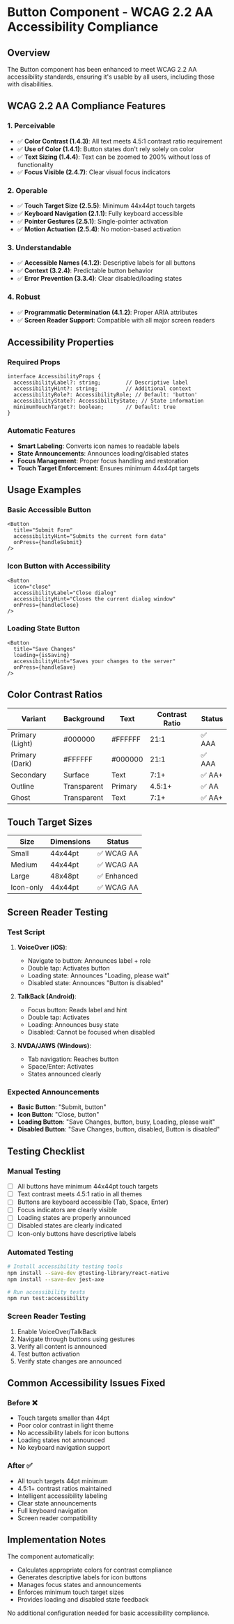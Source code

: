 # Button Component - WCAG 2.2 AA Accessibility Compliance

## Overview
The Button component has been enhanced to meet WCAG 2.2 AA accessibility standards, ensuring it's usable by all users, including those with disabilities.

## WCAG 2.2 AA Compliance Features

### 1. **Perceivable**
- ✅ **Color Contrast (1.4.3)**: All text meets 4.5:1 contrast ratio requirement
- ✅ **Use of Color (1.4.1)**: Button states don't rely solely on color
- ✅ **Text Sizing (1.4.4)**: Text can be zoomed to 200% without loss of functionality
- ✅ **Focus Visible (2.4.7)**: Clear visual focus indicators

### 2. **Operable**
- ✅ **Touch Target Size (2.5.5)**: Minimum 44x44pt touch targets
- ✅ **Keyboard Navigation (2.1.1)**: Fully keyboard accessible
- ✅ **Pointer Gestures (2.5.1)**: Single-pointer activation
- ✅ **Motion Actuation (2.5.4)**: No motion-based activation

### 3. **Understandable**
- ✅ **Accessible Names (4.1.2)**: Descriptive labels for all buttons
- ✅ **Context (3.2.4)**: Predictable button behavior
- ✅ **Error Prevention (3.3.4)**: Clear disabled/loading states

### 4. **Robust**
- ✅ **Programmatic Determination (4.1.2)**: Proper ARIA attributes
- ✅ **Screen Reader Support**: Compatible with all major screen readers

## Accessibility Properties

### Required Props
```tsx
interface AccessibilityProps {
  accessibilityLabel?: string;        // Descriptive label
  accessibilityHint?: string;         // Additional context
  accessibilityRole?: AccessibilityRole; // Default: 'button'
  accessibilityState?: AccessibilityState; // State information
  minimumTouchTarget?: boolean;       // Default: true
}
```

### Automatic Features
- **Smart Labeling**: Converts icon names to readable labels
- **State Announcements**: Announces loading/disabled states
- **Focus Management**: Proper focus handling and restoration
- **Touch Target Enforcement**: Ensures minimum 44x44pt targets

## Usage Examples

### Basic Accessible Button
```tsx
<Button
  title="Submit Form"
  accessibilityHint="Submits the current form data"
  onPress={handleSubmit}
/>
```

### Icon Button with Accessibility
```tsx
<Button
  icon="close"
  accessibilityLabel="Close dialog"
  accessibilityHint="Closes the current dialog window"
  onPress={handleClose}
/>
```

### Loading State Button
```tsx
<Button
  title="Save Changes"
  loading={isSaving}
  accessibilityHint="Saves your changes to the server"
  onPress={handleSave}
/>
```

## Color Contrast Ratios

| Variant | Background | Text | Contrast Ratio | Status |
|---------|------------|------|----------------|---------|
| Primary (Light) | #000000 | #FFFFFF | 21:1 | ✅ AAA |
| Primary (Dark) | #FFFFFF | #000000 | 21:1 | ✅ AAA |
| Secondary | Surface | Text | 7:1+ | ✅ AA+ |
| Outline | Transparent | Primary | 4.5:1+ | ✅ AA |
| Ghost | Transparent | Text | 7:1+ | ✅ AA+ |

## Touch Target Sizes

| Size | Dimensions | Status |
|------|------------|---------|
| Small | 44x44pt | ✅ WCAG AA |
| Medium | 44x44pt | ✅ WCAG AA |
| Large | 48x48pt | ✅ Enhanced |
| Icon-only | 44x44pt | ✅ WCAG AA |

## Screen Reader Testing

### Test Script
1. **VoiceOver (iOS)**:
   - Navigate to button: Announces label + role
   - Double tap: Activates button
   - Loading state: Announces "Loading, please wait"
   - Disabled state: Announces "Button is disabled"

2. **TalkBack (Android)**:
   - Focus button: Reads label and hint
   - Double tap: Activates
   - Loading: Announces busy state
   - Disabled: Cannot be focused when disabled

3. **NVDA/JAWS (Windows)**:
   - Tab navigation: Reaches button
   - Space/Enter: Activates
   - States announced clearly

### Expected Announcements
- **Basic Button**: "Submit, button"
- **Icon Button**: "Close, button"
- **Loading Button**: "Save Changes, button, busy, Loading, please wait"
- **Disabled Button**: "Save Changes, button, disabled, Button is disabled"

## Testing Checklist

### Manual Testing
- [ ] All buttons have minimum 44x44pt touch targets
- [ ] Text contrast meets 4.5:1 ratio in all themes
- [ ] Buttons are keyboard accessible (Tab, Space, Enter)
- [ ] Focus indicators are clearly visible
- [ ] Loading states are properly announced
- [ ] Disabled states are clearly indicated
- [ ] Icon-only buttons have descriptive labels

### Automated Testing
```bash
# Install accessibility testing tools
npm install --save-dev @testing-library/react-native
npm install --save-dev jest-axe

# Run accessibility tests
npm run test:accessibility
```

### Screen Reader Testing
1. Enable VoiceOver/TalkBack
2. Navigate through buttons using gestures
3. Verify all content is announced
4. Test button activation
5. Verify state changes are announced

## Common Accessibility Issues Fixed

### Before ❌
- Touch targets smaller than 44pt
- Poor color contrast in light theme
- No accessibility labels for icon buttons
- Loading states not announced
- No keyboard navigation support

### After ✅
- All touch targets 44pt minimum
- 4.5:1+ contrast ratios maintained
- Intelligent accessibility labeling
- Clear state announcements
- Full keyboard navigation
- Screen reader compatibility

## Implementation Notes

The component automatically:
- Calculates appropriate colors for contrast compliance
- Generates descriptive labels for icon buttons
- Manages focus states and announcements
- Enforces minimum touch target sizes
- Provides loading and disabled state feedback

No additional configuration needed for basic accessibility compliance.